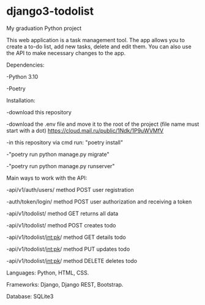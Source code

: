 # django3-todolist

My graduation Python project

This web application is a task management tool. The app allows you to create a to-do list, add new tasks, delete and edit them. 
You can also use the API to make necessary changes to the app.

Dependencies:

-Python 3.10

-Poetry

Installation:

-download this repository

-download the .env file and move it to the root of the project (file name must start with a dot)   https://cloud.mail.ru/public/1Ndk/1P9uWVMfV

-in this repository via cmd run: "poetry install"

-"poetry run python manage.py migrate"

-"poetry run python manage.py runserver"

Main ways to work with the API:

-api/v1/auth/users/  method POST user registration

-auth/token/login/ method POST user authorization and receiving a token

-api/v1/todolist/ method GET  returns all data 

-api/v1/todolist/ method POST creates todo

-api/v1/todolist/<int:pk>/ method GET  details todo

-api/v1/todolist/<int:pk>/ method PUT updates todo

-api/v1/todolist/<int:pk>/ method DELETE deletes todo

Languages: Python, HTML, CSS.

Frameworks: Django, Django REST, Bootstrap.

Database: SQLite3
